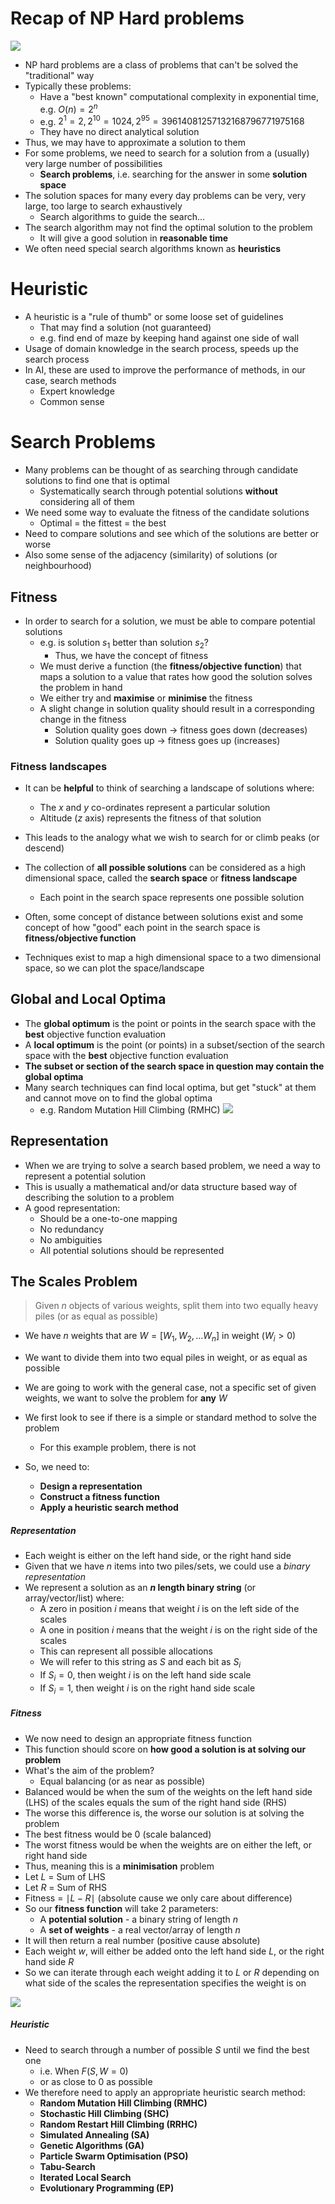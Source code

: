 
# Recap of NP Hard problems

![](np-diag.png)

- NP hard problems are a class of problems that can't be solved the "traditional" way
- Typically these problems:
	- Have a "best known" computational complexity in exponential time, e.g. $O(n)=2^n$
	- e.g. $2^1=2,2^{10}=1024, 2^{95}=39614081257132168796771975168$
	- They have no direct analytical solution
- Thus, we may have to approximate a solution to them
- For some problems, we need to search for a solution from a (usually) very large number of possibilities
	- **Search problems**, i.e. searching for the answer in some **solution space**
- The solution spaces for many every day problems can be very, very large, too large to search exhaustively
	- Search algorithms to guide the search...
- The search algorithm may not find the optimal solution to the problem
	- It will give a good solution in **reasonable time**
- We often need special search algorithms known as **heuristics**

# Heuristic

- A heuristic is a "rule of thumb" or some loose set of guidelines
	- That may find a solution (not guaranteed)
	- e.g. find end of maze by keeping hand against one side of wall
- Usage of domain knowledge in the search process, speeds up the search process
- In AI, these are used to improve the performance of methods, in our case, search methods
	- Expert knowledge
	- Common sense


# Search Problems

- Many problems can be thought of as searching through candidate solutions to find one that is optimal
	- Systematically search through potential solutions **without** considering all of them
- We need some way to evaluate the fitness of the candidate solutions
	- Optimal = the fittest = the best
- Need to compare solutions and see which of the solutions are better or worse
- Also some sense of the adjacency (similarity) of solutions (or neighbourhood)


## Fitness

- In order to search for a solution, we must be able to compare potential solutions
	- e.g. is solution $s_1$ better than solution $s_2$?
		- Thus, we have the concept of fitness
	- We must derive a function (the **fitness/objective function**) that maps a solution to a value that rates how good the solution solves the problem in hand
	- We either try and **maximise** or **minimise** the fitness
	- A slight change in solution quality should result in a corresponding change in the fitness
		- Solution quality goes down $\rightarrow$ fitness goes down (decreases)
		- Solution quality goes up $\rightarrow$ fitness goes up (increases)


### Fitness landscapes

- It can be **helpful** to think of searching a landscape of solutions where:
	- The $x$ and $y$ co-ordinates represent a particular solution
	- Altitude ($z$ axis) represents the fitness of that solution
- This leads to the analogy what we wish to search for or climb peaks (or descend)

- The collection of **all possible solutions** can be considered as a high dimensional space, called the **search space** or **fitness landscape**
	- Each point in the search space represents one possible solution
- Often, some concept of distance between solutions exist and some concept of how "good" each point in the search space is **fitness/objective function**
- Techniques exist to map a high dimensional space to a two dimensional space, so we can plot the space/landscape




## Global and Local Optima

- The **global optimum** is the point or points in the search space with the **best** objective function evaluation
- A **local optimum** is the point (or points) in a subset/section of the search space with the **best** objective function evaluation
- **The subset or section of the search space in question may contain the global optima**
- Many search techniques can find local optima, but get "stuck" at them and cannot move on to find the global optima
	- e.g. Random Mutation Hill Climbing (RMHC)
![](glob-loc-optima.png)


## Representation

- When we are trying to solve a search based problem, we need a way to represent a potential solution
- This is usually a mathematical and/or data structure based way of describing the solution to a problem
- A good representation:
	- Should be a one-to-one mapping
	- No redundancy
	- No ambiguities
	- All potential solutions should be represented


## The Scales Problem

> Given $n$ objects of various weights, split them into two equally heavy piles (or as equal as possible)


- We have $n$ weights that are $W=[W_1,W_2,...W_n]$ in weight ($W_i>0$)
- We want to divide them into two equal piles in weight, or as equal as possible
- We are going to work with the general case, not a specific set of given weights, we want to solve the problem for **any** $W$


- We first look to see if there is a simple or standard method to solve the problem
	- For this example problem, there is not
- So, we need to:
	- **Design a representation**
	- **Construct a fitness function**
	- **Apply a heuristic search method**

##### Representation

- Each weight is either on the left hand side, or the right hand side
- Given that we have $n$ items into two piles/sets, we could use a *binary representation*
- We represent a solution as an **$n$ length binary string** (or array/vector/list) where:
	- A zero in position $i$ means that weight $i$ is on the left side of the scales
	- A one in position $i$ means that the weight $i$ is on the right side of the scales
	- This can represent all possible allocations
	- We will refer to this string as $S$ and each bit as $S_i$
	- If $S_i=0$, then weight $i$ is on the left hand side scale
	- If $S_i=1$, then weight $i$ is on the right hand side scale


##### Fitness

- We now need to design an appropriate fitness function
- This function should score on **how good a solution is at solving our problem**
- What's the aim of the problem?
	- Equal balancing (or as near as possible)
- Balanced would be when the sum of the weights on the left hand side (LHS) of the scales equals the sum of the right hand side (RHS)
- The worse this difference is, the worse our solution is at solving the problem
- The best fitness would be 0 (scale balanced)
- The worst fitness would be when the weights are on either the left, or right hand side
- Thus, meaning this is a **minimisation** problem
- Let $L$ = Sum of LHS
- Let $R$ = Sum of RHS
- Fitness = $\mid L-R\mid$ (absolute cause we only care about difference)
- So our **fitness function** will take 2 parameters:
	- A **potential solution** - a binary string of length $n$
	- A **set of weights** - a real vector/array of length $n$
- It will then return a real number (positive cause absolute)
- Each weight $w$, will either be added onto the left hand side $L$, or the right hand side $R$
- So we can iterate through each weight adding it to $L$ or $R$ depending on what side of the scales the representation specifies the weight is on 

![](scales-fitness.png)


##### Heuristic

- Need to search through a number of possible $S$ until we find the best one
	- i.e. When $F(S,W=0)$
	- or as close to 0 as possible
- We therefore need to apply an appropriate heuristic search method:
	- **Random Mutation Hill Climbing (RMHC)**
	- **Stochastic Hill Climbing (SHC)**
	- **Random Restart Hill Climbing (RRHC)**
	- **Simulated Annealing (SA)**
	- **Genetic Algorithms (GA)**
	- **Particle Swarm Optimisation (PSO)**
	- **Tabu-Search**
	- **Iterated Local Search**
	- **Evolutionary Programming (EP)**

